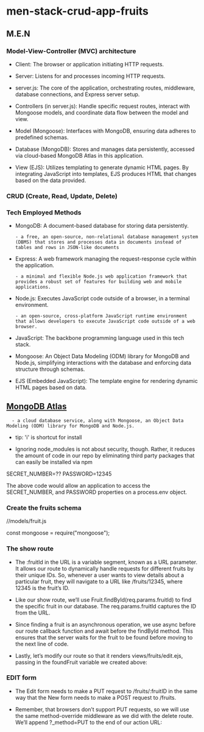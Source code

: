 # men-stack-crud-app-fruits

## M.E.N

### Model-View-Controller (MVC) architecture

- Client: The browser or application initiating HTTP requests.

- Server: Listens for and processes incoming HTTP requests.

- server.js: The core of the application, orchestrating routes, middleware, database connections, and Express server setup.

- Controllers (in server.js): Handle specific request routes, interact with Mongoose models, and coordinate data flow between the model and view.

- Model (Mongoose): Interfaces with MongoDB, ensuring data adheres to predefined schemas.

- Database (MongoDB): Stores and manages data persistently, accessed via cloud-based MongoDB Atlas in this application.

- View (EJS): Utilizes templating to generate dynamic HTML pages. By integrating JavaScript into templates, EJS produces HTML that changes based on the data provided.

### CRUD (Create, Read, Update, Delete)

### Tech Employed Methods

- MongoDB: A document-based database for storing data persistently.

      - a free, an open-source, non-relational database management system (DBMS) that stores and processes data in documents instead of tables and rows in JSON-like documents

- Express: A web framework managing the request-response cycle within the application.

      - a minimal and flexible Node.js web application framework that provides a robust set of features for building web and mobile applications.

- Node.js: Executes JavaScript code outside of a browser, in a terminal environment.

      - an open-source, cross-platform JavaScript runtime environment that allows developers to execute JavaScript code outside of a web browser.

- JavaScript: The backbone programming language used in this tech stack.

- Mongoose: An Object Data Modeling (ODM) library for MongoDB and Node.js, simplifying interactions with the database and enforcing data structure through schemas.

- EJS (Embedded JavaScript): The template engine for rendering dynamic HTML pages based on data.

###

## [MongoDB Atlas](https://cloud.mongodb.com/v2/674e6e432452c33b0b5c05c7#/overview)

      - a cloud database service, along with Mongoose, an Object Data Modeling (ODM) library for MongoDB and Node.js.

- tip: 'i' is shortcut for install

- Ignoring node_modules is not about security, though. Rather, it reduces the amount of code in our repo by eliminating third party packages that can easily be installed via npm

SECRET_NUMBER=??
PASSWORD=12345

The above code would allow an application to access the SECRET_NUMBER, and PASSWORD properties on a process.env object.

### Create the fruits schema

 //models/fruit.js

const mongoose = require("mongoose");

### The show route

- The :fruitId in the URL is a variable segment, known as a URL parameter. It allows our route to dynamically handle requests for different fruits by their unique IDs. So, whenever a user wants to view details about a particular fruit, they will navigate to a URL like /fruits/12345, where 12345 is the fruit’s ID.

- Like our show route, we’ll use Fruit.findById(req.params.fruitId) to find the specific fruit in our database. The req.params.fruitId captures the ID from the URL.

- Since finding a fruit is an asynchronous operation, we use async before our route callback function and await before the findById method. This ensures that the server waits for the fruit to be found before moving to the next line of code.

- Lastly, let’s modify our route so that it renders views/fruits/edit.ejs, passing in the foundFruit variable we created above:

### EDIT form

- The Edit form needs to make a PUT request to /fruits/:fruitID in the same way that the New form needs to make a POST request to /fruits.

- Remember, that browsers don’t support PUT requests, so we will use the same method-override middleware as we did with the delete route. We’ll append ?_method=PUT to the end of our action URL:
